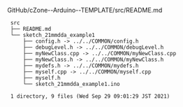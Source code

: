 GitHub/cZone--Arduino--TEMPLATE/src/README.md

     src
     ├── README.md
     └── sketch_21mmdda_example1
         ├── config.h -> ../../COMMON/config.h
         ├── debugLevel.h -> ../../COMMON/debugLevel.h
         ├── myNewClass.cpp -> ../../COMMON/myNewClass.cpp
         ├── myNewClass.h -> ../../COMMON/myNewClass.h
         ├── mydefs.h -> ../../COMMON/mydefs.h
         ├── myself.cpp -> ../../COMMON/myself.cpp
         ├── myself.h
         └── sketch_21mmdda_example1.ino
     
     1 directory, 9 files (Wed Sep 29 09:01:29 JST 2021)
